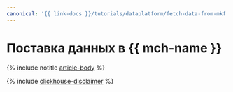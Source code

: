 ```yaml
---
canonical: '{{ link-docs }}/tutorials/dataplatform/fetch-data-from-mkf'
---
```


# Поставка данных в {{ mch-name }}

{% include notitle [article-body](../../_tutorials/dataplatform/mkf-datasource-for-mch.md) %}

{% include [clickhouse-disclaimer](../../_includes/clickhouse-disclaimer.md) %}
